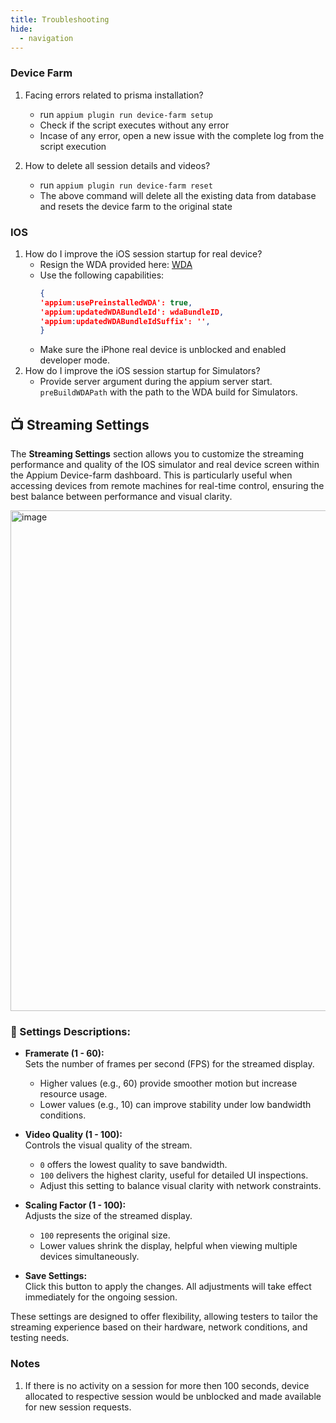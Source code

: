 ```yaml
---
title: Troubleshooting
hide:
  - navigation
---
```


### Device Farm

1. Facing errors related to prisma installation?

   - run `appium plugin run device-farm setup`
   - Check if the script executes without any error
   - Incase of any error, open a new issue with the complete log from the script execution

2. How to delete all session details and videos?

   - run `appium plugin run device-farm reset`
   - The above command will delete all the existing data from database and resets the device farm to the original state

### IOS

1. How do I improve the iOS session startup for real device?
   - Resign the WDA provided here: [WDA]()
   - Use the following capabilities:
     ```json
     {
     'appium:usePreinstalledWDA': true,
     'appium:updatedWDABundleId': wdaBundleID,
     'appium:updatedWDABundleIdSuffix': '',
     }
     ```
   - Make sure the iPhone real device is unblocked and enabled developer mode.
2. How do I improve the iOS session startup for Simulators?
   - Provide server argument during the appium server start. `preBuildWDAPath` with the path to the WDA build for Simulators.


## 📺 Streaming Settings

The **Streaming Settings** section allows you to customize the streaming performance and quality of the IOS simulator and real device screen within the Appium Device-farm dashboard. This is particularly useful when accessing devices from remote machines for real-time control, ensuring the best balance between performance and visual clarity.

<img width="801" alt="image" src="https://github.com/user-attachments/assets/faec9a56-7a45-4dd4-9595-494e40c9d58d" />


### 🔧 Settings Descriptions:
- **Framerate (1 - 60):**  
  Sets the number of frames per second (FPS) for the streamed display.  
  - Higher values (e.g., 60) provide smoother motion but increase resource usage.  
  - Lower values (e.g., 10) can improve stability under low bandwidth conditions.  

- **Video Quality (1 - 100):**  
  Controls the visual quality of the stream.  
  - `0` offers the lowest quality to save bandwidth.  
  - `100` delivers the highest clarity, useful for detailed UI inspections.  
  - Adjust this setting to balance visual clarity with network constraints.  

- **Scaling Factor (1 - 100):**  
  Adjusts the size of the streamed display.  
  - `100` represents the original size.  
  - Lower values shrink the display, helpful when viewing multiple devices simultaneously.  

- **Save Settings:**  
  Click this button to apply the changes. All adjustments will take effect immediately for the ongoing session.  

These settings are designed to offer flexibility, allowing testers to tailor the streaming experience based on their hardware, network conditions, and testing needs.

### Notes

1. If there is no activity on a session for more then 100 seconds, device allocated to respective session would be unblocked and made available for new session requests.
